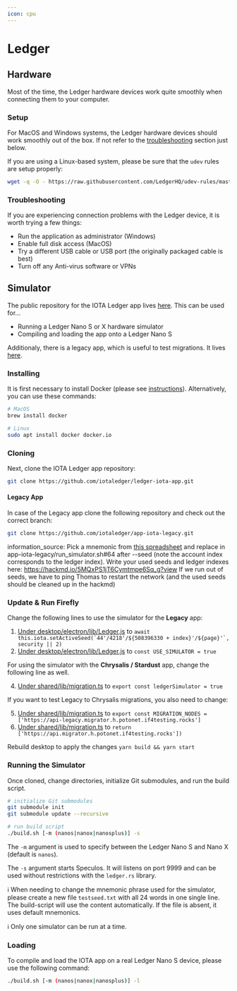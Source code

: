 ```yaml
---
icon: cpu
---
```


# Ledger

## Hardware

Most of the time, the Ledger hardware devices work quite smoothly when connecting them to your computer.

### Setup

For MacOS and Windows systems, the Ledger hardware devices should work smoothly out of the box. If not refer to the [troubleshooting](#troubleshooting) section just below.

If you are using a Linux-based system, please be sure that the `udev` rules are setup properly:

```bash
wget -q -O - https://raw.githubusercontent.com/LedgerHQ/udev-rules/master/add_udev_rules.sh | sudo bash
```

### Troubleshooting

If you are experiencing connection problems with the Ledger device, it is worth trying a few things:

- Run the application as administrator (Windows)
- Enable full disk access (MacOS)
- Try a different USB cable or USB port (the originally packaged cable is best)
- Turn off any Anti-virus software or VPNs

## Simulator

The public repository for the IOTA Ledger app lives [here](https://github.com/iotaledger/ledger-iota-app). This can be used for...

- Running a Ledger Nano S or X hardware simulator
- Compiling and loading the app onto a Ledger Nano S

Additionaly, there is a legacy app, which is useful to test migrations. It lives [here](https://github.com/shufps/app-iota-legacy/tree/tmp_backport_docker).

### Installing

It is first necessary to install Docker (please see [instructions](https://docs.docker.com/get-docker/)). Alternatively, you can use these commands:

```bash
# MacOS
brew install docker

# Linux
sudo apt install docker docker.io
```

### Cloning

Next, clone the IOTA Ledger app repository:

```bash
git clone https://github.com/iotaledger/ledger-iota-app.git
```

#### Legacy App

In case of the Legacy app clone the following repository and check out the correct branch:

```bash
git clone https://github.com/iotaledger/app-iota-legacy.git
```

information_source: Pick a mnemonic from [this spreadsheet](https://docs.google.com/spreadsheets/d/1Z4DoHByYa1b5IoFH-qJz647bie6jA_ZJ3MAI9KHS-WU/edit#gid=701925826) and replace in app-iota-legacy/run_simulator.sh#64 after --seed (note the account index corresponds to the ledger index).
Write your used seeds and ledger indexes here: https://hackmd.io/5MQxPS1jT6Cymtmpe6Sq_g?view
If we run out of seeds, we have to ping Thomas to restart the network (and the used seeds should be cleaned up in the hackmd)

### Update & Run Firefly

Change the following lines to use the simulator for the **Legacy** app:

1) [Under desktop/electron/lib/Ledger.js](https://github.com/iotaledger/firefly/blob/2b2f9db7a4ce6d713a8aa9ed40b719422f4ac722/packages/desktop/electron/lib/Ledger.js#L97) to ```await this.iota.setActiveSeed(`44'/4218'/${508396330 + index}'/${page}'`, security || 2)```
2) [Under desktop/electron/lib/Ledger.js](https://github.com/iotaledger/firefly/blob/2b2f9db7a4ce6d713a8aa9ed40b719422f4ac722/packages/desktop/electron/lib/Ledger.js#L5) to `const USE_SIMULATOR = true`

For using the simulator with the **Chrysalis / Stardust** app, change the following line as well.

4) [Under shared/lib/migration.ts](https://github.com/iotaledger/firefly/blob/2b2f9db7a4ce6d713a8aa9ed40b719422f4ac722/packages/shared/lib/ledger.ts#L25) to `export const ledgerSimulator = true`

If you want to test Legacy to Chrysalis migrations, you also need to change:

5) [Under shared/lib/migration.ts](https://github.com/iotaledger/firefly/blob/2b2f9db7a4ce6d713a8aa9ed40b719422f4ac722/packages/shared/lib/migration.ts#L35) to `export const MIGRATION_NODES = ['https://api-legacy.migrator.h.potonet.if4testing.rocks']`
6) [Under shared/lib/migration.ts](https://github.com/iotaledger/firefly/blob/2b2f9db7a4ce6d713a8aa9ed40b719422f4ac722/packages/shared/lib/network.ts#L89) to `return ['https://api.migrator.h.potonet.if4testing.rocks'])`

Rebuild desktop to apply the changes `yarn build && yarn start`

### Running the Simulator

Once cloned, change directories, initialize Git submodules, and run the build script.

```bash
# initialize Git submodules
git submodule init
git submodule update --recursive

# run build script
./build.sh [-m (nanos|nanox|nanosplus)] -s
```

The `-m` argument is used to specify between the Ledger Nano S and Nano X (default is `nanos`).

The `-s` argument starts Speculos. It will listens on port 9999 and can be used without restrictions with the `ledger.rs` library.

:information_source: When needing to change the mnemonic phrase used for the simulator, please create a new file `testseed.txt` with all 24 words in one single line. The build-script will use the content automatically. If the file is absent, it uses default mnemonics.

:information_source: Only one simulator can be run at a time.

### Loading

To compile and load the IOTA app on a real Ledger Nano S device, please use the following command:

```bash
./build.sh [-m (nanos|nanox|nanosplus)] -l
```
